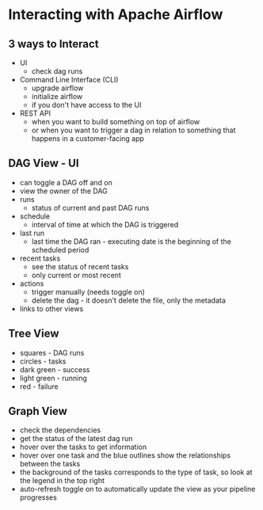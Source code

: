 # Interacting with Apache Airflow

## 3 ways to Interact

- UI
  - check dag runs
- Command Line Interface (CLI)
  - upgrade airflow
  - initialize airflow
  - if you don't have access to the UI
- REST API
  - when you want to build something on top of airflow
  - or when you want to trigger a dag in relation to something that happens in a customer-facing app

## DAG View - UI

- can toggle a DAG off and on
- view the owner of the DAG
- runs
  - status of current and past DAG runs
- schedule
  - interval of time at which the DAG is triggered
- last run
  - last time the DAG ran - executing date is the beginning of the scheduled period
- recent tasks
  - see the status of recent tasks
  - only current or most recent
- actions
  - trigger manually (needs toggle on)
  - delete the dag - it doesn't delete the file, only the metadata
- links to other views

## Tree View

- squares - DAG runs
- circles - tasks
- dark green - success
- light green - running
- red - failure

## Graph View

- check the dependencies
- get the status of the latest dag run
- hover over the tasks to get information
- hover over one task and the blue outlines show the relationships between the tasks
- the background of the tasks corresponds to the type of task, so look at the legend in the top right
- auto-refresh toggle on to automatically update the view as your pipeline progresses
